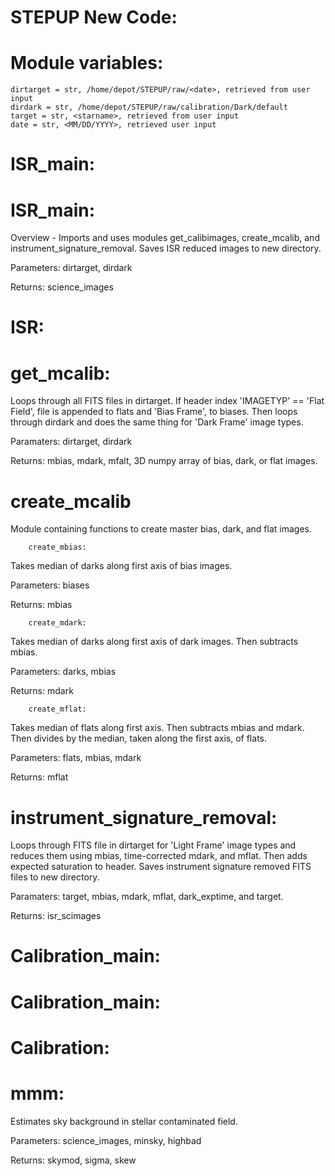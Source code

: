 # STEPUP New Code:
  
  # Module variables:
    dirtarget = str, /home/depot/STEPUP/raw/<date>, retrieved from user input
    dirdark = str, /home/depot/STEPUP/raw/calibration/Dark/default
    target = str, <starname>, retrieved from user input
    date = str, <MM/DD/YYYY>, retrieved user input

# ISR_main:
  
#       ISR_main:
Overview - Imports and uses modules get_calibimages, create_mcalib, and instrument_signature_removal. Saves ISR reduced images to new directory.

Parameters: dirtarget, dirdark

Returns: science_images
    
  # ISR:

#       get_mcalib:
Loops through all FITS files in dirtarget. If header index 'IMAGETYP' == 'Flat Field', file is appended to flats and 'Bias Frame', to biases. Then loops through dirdark and does the same thing for 'Dark Frame' image types. 

Paramaters: dirtarget, dirdark 

Returns: mbias, mdark, mfalt, 3D numpy array of bias, dark, or flat images. 

#       create_mcalib
 Module containing functions to create master bias, dark, and flat images.
        
        create_mbias:
Takes median of darks along first axis of bias images.
 
Parameters: biases
  
Returns: mbias
  
        create_mdark:
Takes median of darks along first axis of dark images. Then subtracts mbias.

Parameters: darks, mbias

Returns: mdark
  
        create_mflat:
Takes median of flats along first axis. Then subtracts mbias and mdark. Then divides by the median, taken along the first axis, of flats.

Parameters: flats, mbias, mdark

Returns: mflat

#       instrument_signature_removal:
Loops through FITS file in dirtarget for 'Light Frame' image types and reduces them using mbias, time-corrected mdark, and mflat. Then adds expected saturation to header. Saves instrument signature removed FITS files to new directory.

Paramaters: target, mbias, mdark, mflat, dark_exptime, and target. 

Returns: isr_scimages
  
# Calibration_main:
  
#       Calibration_main:
  
   # Calibration:
  
#       mmm:
Estimates sky background in stellar contaminated field.
 
 Parameters: science_images, minsky, highbad
 
 Returns: skymod, sigma, skew
